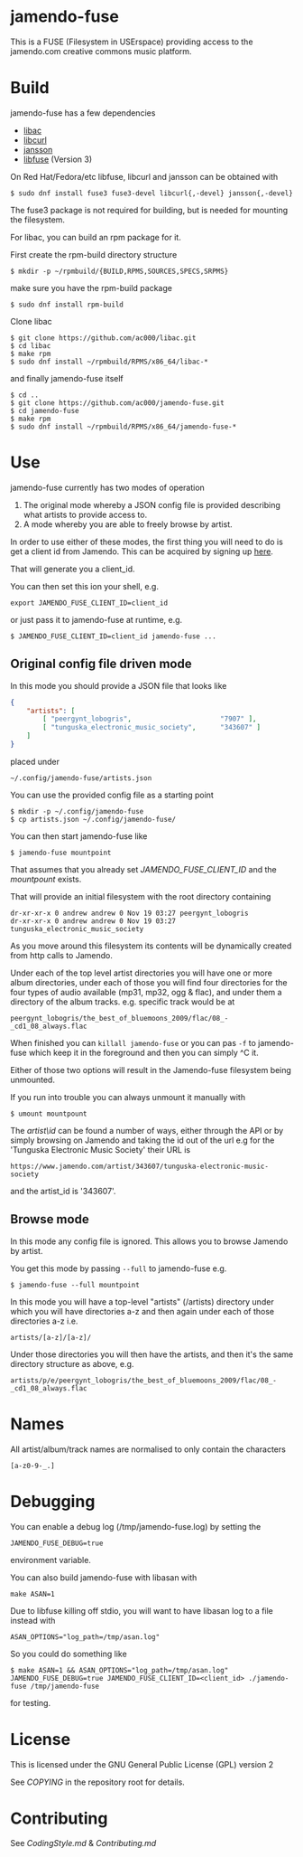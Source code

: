# jamendo-fuse

This is a FUSE (Filesystem in USErspace) providing access to the jamendo.com
creative commons music platform.

# Build

jamendo-fuse has a few dependencies

  - [libac](https://github.com/ac000/libac)
  - [libcurl](https://curl.se/libcurl/)
  - [jansson](https://digip.org/jansson/)
  - [libfuse](https://github.com/libfuse/libfuse) (Version 3)

On Red Hat/Fedora/etc libfuse, libcurl and jansson can be obtained with

```
$ sudo dnf install fuse3 fuse3-devel libcurl{,-devel} jansson{,-devel}
```

The fuse3 package is not required for building, but is needed for mounting the
filesystem.

For libac, you can build an rpm package for it.

First create the rpm-build directory structure

```
$ mkdir -p ~/rpmbuild/{BUILD,RPMS,SOURCES,SPECS,SRPMS}
```

make sure you have the rpm-build package

```
$ sudo dnf install rpm-build
```

Clone libac

```
$ git clone https://github.com/ac000/libac.git
$ cd libac
$ make rpm
$ sudo dnf install ~/rpmbuild/RPMS/x86_64/libac-*
```

and finally jamendo-fuse itself

```
$ cd ..
$ git clone https://github.com/ac000/jamendo-fuse.git
$ cd jamendo-fuse
$ make rpm
$ sudo dnf install ~/rpmbuild/RPMS/x86_64/jamendo-fuse-*
```

# Use

jamendo-fuse currently has two modes of operation

1) The original mode whereby a JSON config file is provided describing what
   artists to provide access to.
2) A mode whereby you are able to freely browse by artist.

In order to use either of these modes, the first thing you will need to do
is get a client id from Jamendo. This can be acquired by signing up
[here](https://devportal.jamendo.com/signup).

That will generate you a client\_id.

You can then set this ion your shell, e.g.

```
export JAMENDO_FUSE_CLIENT_ID=client_id
```

or just pass it to jamendo-fuse at runtime, e.g.

```
$ JAMENDO_FUSE_CLIENT_ID=client_id jamendo-fuse ...
```

## Original config file driven mode

In this mode you should provide a JSON file that looks like

```JSON
{
    "artists": [
        [ "peergynt_lobogris",                      "7907" ],
        [ "tunguska_electronic_music_society",      "343607" ]
    ]
}
```

placed under

```
~/.config/jamendo-fuse/artists.json
```

You can use the provided config file as a starting point

```
$ mkdir -p ~/.config/jamendo-fuse
$ cp artists.json ~/.config/jamendo-fuse/
```

You can then start jamendo-fuse like

```
$ jamendo-fuse mountpoint
```

That assumes that you already set *JAMENDO_FUSE_CLIENT_ID* and the
*mountpount* exists.

That will provide an initial filesystem with the root directory containing

```
dr-xr-xr-x 0 andrew andrew 0 Nov 19 03:27 peergynt_lobogris
dr-xr-xr-x 0 andrew andrew 0 Nov 19 03:27 tunguska_electronic_music_society
```

As you move around this filesystem its contents will be dynamically created
from http calls to Jamendo.

Under each of the top level artist directories you will have one or more album
directories, under each of those you will find four directories for the four
types of audio available (mp31, mp32, ogg & flac), and under them a directory
of the album tracks. e.g. specific track would be at

```
peergynt_lobogris/the_best_of_bluemoons_2009/flac/08_-_cd1_08_always.flac
```

When finished you can `killall jamendo-fuse` or you can pas `-f` to
jamendo-fuse which keep it in the foreground and then you can simply ^C it.

Either of those two options will result in the Jamendo-fuse filesystem
being unmounted.

If you run into trouble you can always unmount it manually with

```
$ umount mountpount
```

The *artist\id* can be found a number of ways, either through the API or by
simply browsing on Jamendo and taking the id out of the url e.g for the
'Tunguska Electronic Music Society' their URL is

```
https://www.jamendo.com/artist/343607/tunguska-electronic-music-society
```

and the artist\_id is '343607'.

## Browse mode

In this mode any config file is ignored. This allows you to browse Jamendo
by artist.

You get this mode by passing `--full` to jamendo-fuse e.g.

```
$ jamendo-fuse --full mountpoint
```

In this mode you will have a top-level "artists" (/artists) directory under
which you will have directories a-z and then again under each of those
directories a-z i.e.

```
artists/[a-z]/[a-z]/
```

Under those directories you will then have the artists, and then it's the
same directory structure as above, e.g.

```
artists/p/e/peergynt_lobogris/the_best_of_bluemoons_2009/flac/08_-_cd1_08_always.flac
```

# Names

All artist/album/track names are normalised to only contain the characters

```
[a-z0-9-_.]
```

# Debugging

You can enable a debug log (/tmp/jamendo-fuse.log) by setting the

```
JAMENDO_FUSE_DEBUG=true
```

environment variable.

You can also build jamendo-fuse with libasan with

```
make ASAN=1
```

Due to libfuse killing off stdio, you will want to have libasan log to a file
instead with

```
ASAN_OPTIONS="log_path=/tmp/asan.log"
```

So you could do something like

```
$ make ASAN=1 && ASAN_OPTIONS="log_path=/tmp/asan.log" JAMENDO_FUSE_DEBUG=true JAMENDO_FUSE_CLIENT_ID=<client_id> ./jamendo-fuse /tmp/jamendo-fuse
```

for testing.

# License

This is licensed under the GNU General Public License (GPL) version 2

See *COPYING* in the repository root for details.

# Contributing

See *CodingStyle.md* & *Contributing.md*

